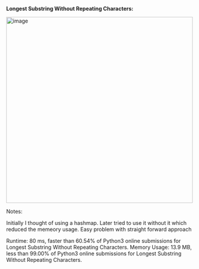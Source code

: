 **Longest Substring Without Repeating Characters:**

<img width="499" alt="image" src="https://user-images.githubusercontent.com/25766765/152942223-eab22907-7623-4eda-b667-d8325a0a0d61.png">

Notes:

Initially I thought of using a hashmap. Later tried to use it without it which reduced the memeory usage. Easy problem with straight forward approach

Runtime: 80 ms, faster than 60.54% of Python3 online submissions for Longest Substring Without Repeating Characters.
Memory Usage: 13.9 MB, less than 99.00% of Python3 online submissions for Longest Substring Without Repeating Characters.
